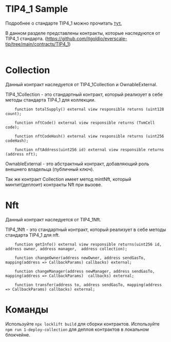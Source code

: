 # TIP4_1 Sample

Подробнее о стандарте TIP4_1 можно прочитать <a href="https://github.com/nftalliance/docs/blob/main/src/standard/TIP-4/1.md">тут.</a>

В данном разделе представлены контракты, которые наследуются от TIP4_1 стандарта. (https://github.com/itgoldio/everscale-tip/tree/main/contracts/TIP4_1)
<br><br>
<h1>Collection</h1>

Данный контракт наследуется от TIP4_1Collection и OwnableExternal. 

TIP4_1Collection - это стандартный контракт, который реализует в себе методы стандарта TIP4_1 для коллекции.

```
    function totalSupply() external view responsible returns (uint128 count);

    function nftCode() external view responsible returns (TvmCell code);

    function nftCodeHash() external view responsible returns (uint256 codeHash);

    function nftAddress(uint256 id) external view responsible returns (address nft);
```

OwnableExternal - это абстрактный контракт, добавляющий роль внешнего владельца (публичный ключ). 

Так же контракт Collection имеет метод mintNft, который минтит(деплоит) контракты Nft при вызове. 

<h1>Nft</h1>

Данный контракт наследуется от TIP4_1Nft. 

TIP4_1Nft - это стандартный контракт, который реализует в себе методы стандарта TIP4_1 для nft.

```
    function getInfo() external view responsible returns(uint256 id, address owner, address manager,  address collection);

    function changeOwner(address newOwner, address sendGasTo, mapping(address => CallbackParams) callbacks) external;

    function changeManager(address newManager, address sendGasTo, mapping(address => CallbackParams)  callbacks) external;

    function transfer(address to, address sendGasTo, mapping(address => CallbackParams) callbacks) external;
```

<h1>Команды</h1>

Используйте `npx locklift build` для сборки контрактов.
Используйте `npm run 1-deploy-collection` для деплоя контрактов в локальном блокчейне.
